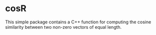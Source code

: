 # cosR

This simple package contains a C++ function for computing the cosine similarity between two non-zero vectors of equal length. 
